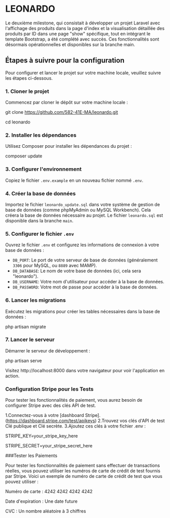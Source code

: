 # LEONARDO

Le deuxième milestone, qui consistait à développer un projet Laravel avec l'affichage des produits dans la page d'index et la visualisation détaillée des produits par ID dans une page "show" spécifique, tout en intégrant le template Bootstrap, a été complété avec succès. Ces fonctionnalités sont désormais opérationnelles et disponibles sur la branche main.

## Étapes à suivre pour la configuration

Pour configurer et lancer le projet sur votre machine locale, veuillez suivre les étapes ci-dessous.

### 1. Cloner le projet

Commencez par cloner le dépôt sur votre machine locale :

git clone https://github.com/582-41E-MA/leonardo.git

cd leonardo


### 2. Installer les dépendances

Utilisez Composer pour installer les dépendances du projet :

composer update

### 3. Configurer l'environnement

Copiez le fichier `.env.example` en un nouveau fichier nommé `.env`.

### 4. Créer la base de données

Importez le fichier `leonardo_update.sql` dans votre système de gestion de base de données (comme phpMyAdmin ou MySQL Workbench). Cela créera la base de données nécessaire au projet. Le fichier `leonardo.sql` est disponible dans la branche `main`.

### 5. Configurer le fichier `.env`

Ouvrez le fichier `.env` et configurez les informations de connexion à votre base de données :

- `DB_PORT`: Le port de votre serveur de base de données (généralement `3306` pour MySQL, ou `8889` avec MAMP).
- `DB_DATABASE`: Le nom de votre base de données (ici, cela sera "leonardo").
- `DB_USERNAME`: Votre nom d'utilisateur pour accéder à la base de données.
- `DB_PASSWORD`: Votre mot de passe pour accéder à la base de données.

### 6. Lancer les migrations

Exécutez les migrations pour créer les tables nécessaires dans la base de données :

php artisan migrate


### 7. Lancer le serveur

Démarrer le serveur de développement :

php artisan serve

Visitez http://localhost:8000 dans votre navigateur pour voir l'application en action.

### Configuration Stripe pour les Tests

Pour tester les fonctionnalités de paiement, vous aurez besoin de configurer Stripe avec des clés API de test.

1.Connectez-vous à votre [dashboard Stripe].(https://dashboard.stripe.com/test/apikeys)
2.Trouvez vos clés d'API de test Clé publique et Clé secrète.
3.Ajoutez ces clés à votre fichier .env :

STRIPE_KEY=your_stripe_key_here

STRIPE_SECRET=your_stripe_secret_here

###Tester les Paiements

Pour tester les fonctionnalités de paiement sans effectuer de transactions réelles, vous pouvez utiliser les numéros de carte de crédit de test fournis par Stripe. Voici un exemple de numéro de carte de crédit de test que vous pouvez utiliser :

Numéro de carte : 4242 4242 4242 4242

Date d'expiration : Une date future 

CVC : Un nombre aléatoire à 3 chiffres 







